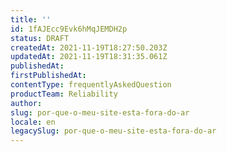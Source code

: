 ```yaml
---
title: ''
id: 1fAJEcc9Evk6hMqJEMDH2p
status: DRAFT
createdAt: 2021-11-19T18:27:50.203Z
updatedAt: 2021-11-19T18:31:35.061Z
publishedAt: 
firstPublishedAt: 
contentType: frequentlyAskedQuestion
productTeam: Reliability
author: 
slug: por-que-o-meu-site-esta-fora-do-ar
locale: en
legacySlug: por-que-o-meu-site-esta-fora-do-ar
---
```



